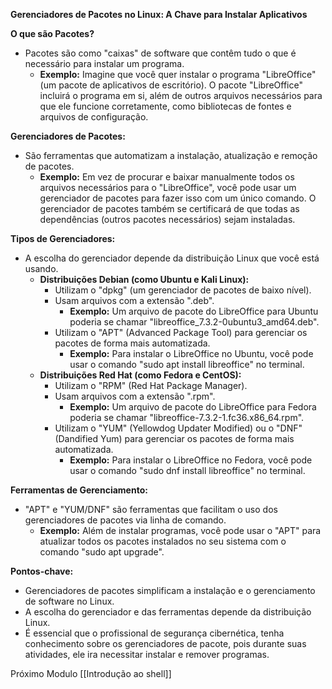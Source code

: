 **Gerenciadores de Pacotes no Linux: A Chave para Instalar Aplicativos**

**O que são Pacotes?**

- Pacotes são como "caixas" de software que contêm tudo o que é necessário para instalar um programa.
    - **Exemplo:** Imagine que você quer instalar o programa "LibreOffice" (um pacote de aplicativos de escritório). O pacote "LibreOffice" incluirá o programa em si, além de outros arquivos necessários para que ele funcione corretamente, como bibliotecas de fontes e arquivos de configuração.

**Gerenciadores de Pacotes:**

- São ferramentas que automatizam a instalação, atualização e remoção de pacotes.
    - **Exemplo:** Em vez de procurar e baixar manualmente todos os arquivos necessários para o "LibreOffice", você pode usar um gerenciador de pacotes para fazer isso com um único comando. O gerenciador de pacotes também se certificará de que todas as dependências (outros pacotes necessários) sejam instaladas.

**Tipos de Gerenciadores:**

- A escolha do gerenciador depende da distribuição Linux que você está usando.
    - **Distribuições Debian (como Ubuntu e Kali Linux):**
        - Utilizam o "dpkg" (um gerenciador de pacotes de baixo nível).
        - Usam arquivos com a extensão ".deb".
            - **Exemplo:** Um arquivo de pacote do LibreOffice para Ubuntu poderia se chamar "libreoffice_7.3.2-0ubuntu3_amd64.deb".
        - Utilizam o "APT" (Advanced Package Tool) para gerenciar os pacotes de forma mais automatizada.
            - **Exemplo:** Para instalar o LibreOffice no Ubuntu, você pode usar o comando "sudo apt install libreoffice" no terminal.
    - **Distribuições Red Hat (como Fedora e CentOS):**
        - Utilizam o "RPM" (Red Hat Package Manager).
        - Usam arquivos com a extensão ".rpm".
            - **Exemplo:** Um arquivo de pacote do LibreOffice para Fedora poderia se chamar "libreoffice-7.3.2-1.fc36.x86_64.rpm".
        - Utilizam o "YUM" (Yellowdog Updater Modified) ou o "DNF" (Dandified Yum) para gerenciar os pacotes de forma mais automatizada.
            - **Exemplo:** Para instalar o LibreOffice no Fedora, você pode usar o comando "sudo dnf install libreoffice" no terminal.

**Ferramentas de Gerenciamento:**

- "APT" e "YUM/DNF" são ferramentas que facilitam o uso dos gerenciadores de pacotes via linha de comando.
    - **Exemplo:** Além de instalar programas, você pode usar o "APT" para atualizar todos os pacotes instalados no seu sistema com o comando "sudo apt upgrade".

**Pontos-chave:**

- Gerenciadores de pacotes simplificam a instalação e o gerenciamento de software no Linux.
- A escolha do gerenciador e das ferramentas depende da distribuição Linux.
- É essencial que o profissional de segurança cibernética, tenha conhecimento sobre os gerenciadores de pacote, pois durante suas atividades, ele ira necessitar instalar e remover programas.

Próximo Modulo [[Introdução ao shell]]
